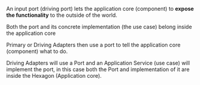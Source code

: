 An input port (driving port) lets the application core (component) 
to **expose the functionality** to the outside of the world.

Both the port and its concrete implementation (the use case) belong
inside the application core

Primary or Driving Adapters then use a port to tell the 
application core (component) what to do.

Driving Adapters will use a Port and an Application Service (use case)
will implement the port, in this case
both the Port and implementation of it are inside 
the Hexagon (Application core).